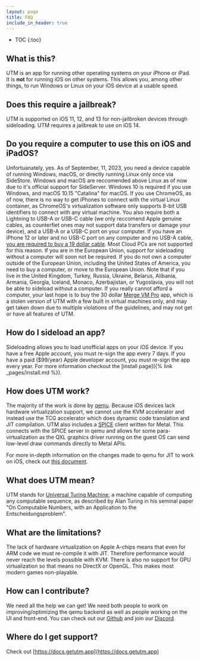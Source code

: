 ```yaml
---
layout: page
title: FAQ
include_in_header: true
---
```


* TOC
{:toc}

## What is this?

UTM is an app for running other operating systems on your iPhone or iPad. It is **not** for running iOS on other systems. This allows you, among other things, to run Windows or Linux on your iOS device at a usable speed.

## Does this require a jailbreak?

UTM is supported on iOS 11, 12, and 13 for non-jailbroken devices through sideloading. UTM requires a jailbreak to use on iOS 14.

## Do you require a computer to use this on iOS and iPadOS?

Unfortuanately, yes. As of September, 11, 2023, you need a device capable of running Windows, macOS, or directly running Linux only once via SideStore. Windows and macOS are reccomended above Linux as of now due to it's official support for SideServer. Windows 10 is required if you use Windows, and macOS 10.15 "Catalina" for macOS. If you use ChromeOS, as of now, there is no way to get iPhones to connect with the virtual Linux container, as ChromeOS's virtualization software only supports 8-bit USB identifiers to connect with any virtual machine. You also require both a Lightning to USB-A or USB-C cable (we only reccomend Apple genuine cables, as counterfiet ones may not support data transfers or damage your device), and a USB-A or a USB-C port on your computer. If you have an iPhone 12 or later and no USB-C port on any computer and no USB-A cable, [you are required to buy a 19 dollar cable](https://www.apple.com/shop/product/MXLY2AM/A/lightning-to-usb-cable-1-m). Most Cloud PCs are not supported for this reason. If you are in the European Union, support for sideloading without a computer will soon not be required. If you do not own a computer outside of the European Union, including the United States of America, you need to buy a computer, or move to the European Union. Note that if you live in the United Kingdom, Turkey, Russia, Ukraine, Belarus, Alibania, Armania, Georgia, Iceland, Monaco, Azerbajistan, or Yugoslavia, you will not be able to sideload without a computer. If you really cannot afford a computer, your last hope is to buy the 30 dollar [Merge VM Pro](https://apps.apple.com/us/app/merge-vm-professional/id1598053029) app, which is a stolen version of UTM with a few built in virtual machines only, and may get taken down due to multiple violations of the guidelines, and may not get or have all features of UTM.


## How do I sideload an app?

Sideloading allows you to load unofficial apps on your iOS device. If you have a free Apple account, you must re-sign the app every 7 days. If you have a paid ($99/year) Apple developer account, you must re-sign the app every year. For more information checkout the [install page]({% link _pages/install.md %}).

## How does UTM work?

The majority of the work is done by [qemu](https://www.qemu.org). Because iOS devices lack hardware virtualization support, we cannot use the KVM accelerator and instead use the TCG accelerator which does dynamic code translation and JIT compilation. UTM also includes a [SPICE](https://www.spice-space.org) client written for Metal. This connects with the SPICE server in qemu and allows for some para-virtualization as the QXL graphics driver running on the guest OS can send low-level draw commands directly to Metal APIs.

For more in-depth information on the changes made to qemu for JIT to work on iOS, check out [this document](https://github.com/utmapp/qemu/blob/ios-support/docs/devel/ios.rst).

## What does UTM mean?

UTM stands for [Universal Turing Machine](https://en.wikipedia.org/wiki/Universal_Turing_machine), a machine capable of computing any computable sequence, as described by Alan Turing in his seminal paper "On Computable Numbers, with an Application to the Entscheidungsproblem".

## What are the limitations?

The lack of hardware virtualization on Apple A-chips means that even for ARM code we must re-compile it with JIT. Therefore performance would never reach the levels possible with KVM. There is also no support for GPU virtualization so that means no DirectX or OpenGL. This makes most modern games non-playable.

## How can I contribute?

We need all the help we can get! We need both people to work on improving/optimizing the qemu backend as well as people working on the UI and front-end. You can check out our [Github](https://github.com/utmapp/) and join our [Discord](https://discord.gg/UV2RUgD).

## Where do I get support?

Check out [https://docs.getutm.app](https://docs.getutm.app)
